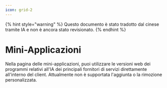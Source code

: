 ```yaml
---
icon: grid-2
---
```


{% hint style="warning" %}
Questo documento è stato tradotto dal cinese tramite IA e non è ancora stato revisionato.
{% endhint %}

# Mini-Applicazioni

Nella pagina delle mini-applicazioni, puoi utilizzare le versioni web dei programmi relativi all'IA dei principali fornitori di servizi direttamente all'interno del client. Attualmente non è supportata l'aggiunta o la rimozione personalizzata.